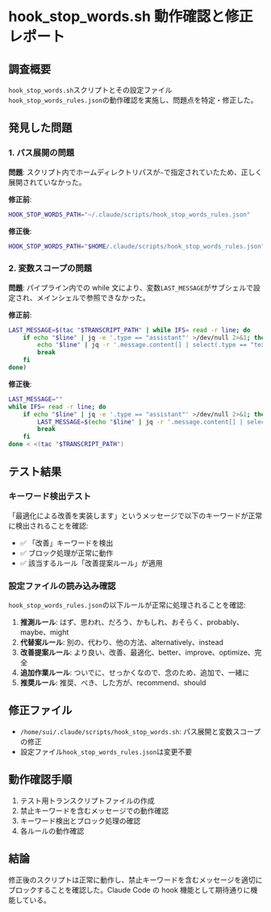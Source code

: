 # hook_stop_words.sh 動作確認と修正レポート

## 調査概要

`hook_stop_words.sh`スクリプトとその設定ファイル`hook_stop_words_rules.json`の動作確認を実施し、問題点を特定・修正した。

## 発見した問題

### 1. パス展開の問題

**問題**: スクリプト内でホームディレクトリパスが`~`で指定されていたため、正しく展開されていなかった。

**修正前**:

```bash
HOOK_STOP_WORDS_PATH="~/.claude/scripts/hook_stop_words_rules.json"
```

**修正後**:

```bash
HOOK_STOP_WORDS_PATH="$HOME/.claude/scripts/hook_stop_words_rules.json"
```

### 2. 変数スコープの問題

**問題**: パイプライン内での while 文により、変数`LAST_MESSAGE`がサブシェルで設定され、メインシェルで参照できなかった。

**修正前**:

```bash
LAST_MESSAGE=$(tac "$TRANSCRIPT_PATH" | while IFS= read -r line; do
    if echo "$line" | jq -e '.type == "assistant"' >/dev/null 2>&1; then
        echo "$line" | jq -r '.message.content[] | select(.type == "text") | .text'
        break
    fi
done)
```

**修正後**:

```bash
LAST_MESSAGE=""
while IFS= read -r line; do
    if echo "$line" | jq -e '.type == "assistant"' >/dev/null 2>&1; then
        LAST_MESSAGE=$(echo "$line" | jq -r '.message.content[] | select(.type == "text") | .text')
        break
    fi
done < <(tac "$TRANSCRIPT_PATH")
```

## テスト結果

### キーワード検出テスト

「最適化による改善を実装します」というメッセージで以下のキーワードが正常に検出されることを確認:

- ✅ 「改善」キーワードを検出
- ✅ ブロック処理が正常に動作
- ✅ 該当するルール「改善提案ルール」が適用

### 設定ファイルの読み込み確認

`hook_stop_words_rules.json`の以下ルールが正常に処理されることを確認:

1. **推測ルール**: はず、思われ、だろう、かもしれ、おそらく、probably、maybe、might
2. **代替案ルール**: 別の、代わり、他の方法、alternatively、instead
3. **改善提案ルール**: より良い、改善、最適化、better、improve、optimize、完全
4. **追加作業ルール**: ついでに、せっかくなので、念のため、追加で、一緒に
5. **推奨ルール**: 推奨、べき、した方が、recommend、should

## 修正ファイル

- `/home/sui/.claude/scripts/hook_stop_words.sh`: パス展開と変数スコープの修正
- 設定ファイル`hook_stop_words_rules.json`は変更不要

## 動作確認手順

1. テスト用トランスクリプトファイルの作成
2. 禁止キーワードを含むメッセージでの動作確認
3. キーワード検出とブロック処理の確認
4. 各ルールの動作確認

## 結論

修正後のスクリプトは正常に動作し、禁止キーワードを含むメッセージを適切にブロックすることを確認した。Claude Code の hook 機能として期待通りに機能している。
